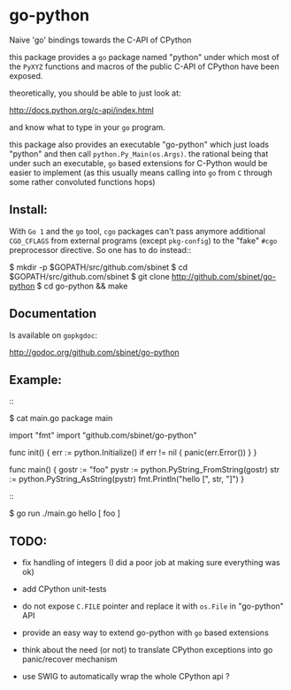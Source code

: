go-python
=========

Naive 'go' bindings towards the C-API of CPython

this package provides a ``go`` package named "python" under which most of the ``PyXYZ`` functions and macros of the public C-API of CPython have been exposed.

theoretically, you should be able to just look at:

  http://docs.python.org/c-api/index.html

and know what to type in your ``go`` program.


this package also provides an executable "go-python" which just loads "python" and then call ``python.Py_Main(os.Args)``.
the rational being that under such an executable, ``go`` based extensions for C-Python would be easier to implement (as this usually means calling into ``go`` from ``C`` through some rather convoluted functions hops)


Install:
--------

With `Go 1` and the ``go`` tool, ``cgo`` packages can't pass anymore additional ``CGO_CFLAGS`` from external programs (except `pkg-config`) to the "fake" ``#cgo`` preprocessor directive.
So one has to do instead::

 $ mkdir -p $GOPATH/src/github.com/sbinet
 $ cd $GOPATH/src/github.com/sbinet
 $ git clone http://github.com/sbinet/go-python
 $ cd go-python && make


Documentation
-------------

Is available on ``gopkgdoc``:

 http://godoc.org/github.com/sbinet/go-python


Example:
--------

::

 $ cat main.go
 package main
 
 import "fmt"
 import "github.com/sbinet/go-python"

 func init() {
    err := python.Initialize()
    if err != nil {
           panic(err.Error())
    } 
 }

 func main() {
  	 gostr := "foo" 
	 pystr := python.PyString_FromString(gostr)
	 str := python.PyString_AsString(pystr)
	 fmt.Println("hello [", str, "]")
 }

::

  $ go run ./main.go
  hello [ foo ]


TODO:
-----

 - fix handling of integers (I did a poor job at making sure everything was ok)

 - add CPython unit-tests

 - do not expose ``C.FILE`` pointer and replace it with ``os.File`` in "go-python" API

 - provide an easy way to extend go-python with ``go`` based extensions

 - think about the need (or not) to translate CPython exceptions into go panic/recover mechanism

 - use SWIG to automatically wrap the whole CPython api ?
